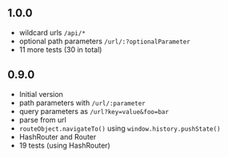 ## 1.0.0

- wildcard urls `/api/*`
- optional path parameters `/url/:?optionalParameter`
- 11 more tests (30 in total)

## 0.9.0

- Initial version
- path parameters with `/url/:parameter`
- query parameters as `/url?key=value&foo=bar`
- parse from url
- `routeObject.navigateTo()` using `window.history.pushState()`
- HashRouter and Router
- 19 tests (using HashRouter)
